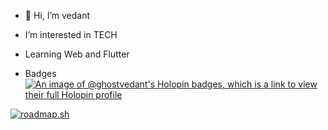 - 👋 Hi, I’m vedant
-  I’m interested in TECH 
-  Learning Web and Flutter

-  Badges
[![An image of @ghostvedant's Holopin badges, which is a link to view their full Holopin profile](https://holopin.me/ghostvedant)](https://holopin.io/@ghostvedant)

[![roadmap.sh](https://api.roadmap.sh/v1-badge/tall/644eab66e2725773749b1d04?variant=dark&roadmaps=flutter%2Cjavascript%2Cfull-stack%2Ccpp)](https://roadmap.sh)
<!---
ghOst-vedant/ghOst-vedant is a ✨ special ✨ repository because its `README.md` (this file) appears on your GitHub profile.
You can click the Preview link to take a look at your changes.
--->
